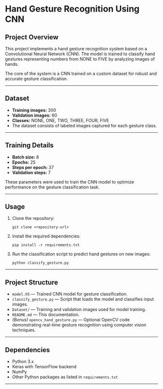 
# Hand Gesture Recognition Using CNN

## Project Overview

This project implements a hand gesture recognition system based on a Convolutional Neural Network (CNN). The model is trained to classify hand gestures representing numbers from NONE to FIVE by analyzing images of hands.

The core of the system is a CNN trained on a custom dataset for robust and accurate gesture classification.

***

## Dataset

- **Training images:** 300  
- **Validation images:** 60  
- **Classes:** NONE, ONE, TWO, THREE, FOUR, FIVE  
- The dataset consists of labeled images captured for each gesture class.

***

## Training Details

- **Batch size:** 8  
- **Epochs:** 25  
- **Steps per epoch:** 37  
- **Validation steps:** 7  

These parameters were used to train the CNN model to optimize performance on the gesture classification task.

***

## Usage

1. Clone the repository:  
   ```
   git clone <repository-url>
   ```

2. Install the required dependencies:  
   ```
   pip install -r requirements.txt
   ```

3. Run the classification script to predict hand gestures on new images:  
   ```
   python classify_gesture.py
   ```

***

## Project Structure

- `model.h5` — Trained CNN model for gesture classification.  
- `classify_gesture.py` — Script that loads the model and classifies input images.  
- `Dataset/` — Training and validation images used for model training.  
- `README.md` — This documentation.  
- *(Bonus)* `opencv_hand_gesture.py` — Optional OpenCV code demonstrating real-time gesture recognition using computer vision techniques.

***

## Dependencies

- Python 3.x  
- Keras with TensorFlow backend  
- NumPy  
- Other Python packages as listed in `requirements.txt`

***
